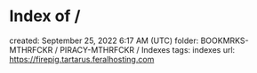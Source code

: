 # Index of /

created: September 25, 2022 6:17 AM (UTC)
folder: BOOKMRKS-MTHRFCKR / PIRACY-MTHRFCKR / Indexes
tags: indexes
url: https://firepig.tartarus.feralhosting.com